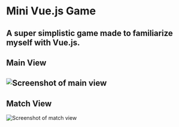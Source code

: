 # Mini Vue.js Game
A super simplistic game made to familiarize myself with Vue.js.
---

## Main View
![Screenshot of main view](https://github.com/zanadaniel/vuejs-game/blob/master/vuegame.png "Main View")
---

## Match View
![Screenshot of match view](https://github.com/zanadaniel/vuejs-game/blob/master/vuegame2.png "Match View")